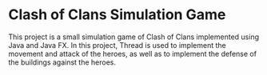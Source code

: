 # Clash of Clans Simulation Game
This project is a small simulation game of Clash of Clans implemented using Java and Java FX.
In this project, Thread is used to implement the movement and attack of the heroes, as well as to implement the defense of the buildings against the heroes.
